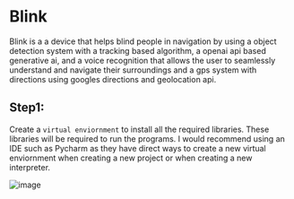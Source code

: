 # Blink
Blink is a a device that helps blind people in navigation by using a object detection system with a tracking based algorithm, a openai api based generative ai, and a voice recognition that allows the user to seamlessly understand and navigate their surroundings and a gps system with directions using googles directions and geolocation api.

## Step1: 
Create a `virtual enviornment` to install all the required libraries. These libraries will be required to run the programs. I would recommend using an IDE such as Pycharm as they have direct ways to create a new virtual enviornment when creating a new project or when creating a new interpreter.

![image](https://github.com/varenya-gupta/Blink/assets/153254554/a0046503-c117-4067-82c4-436b6f7f6a39)
